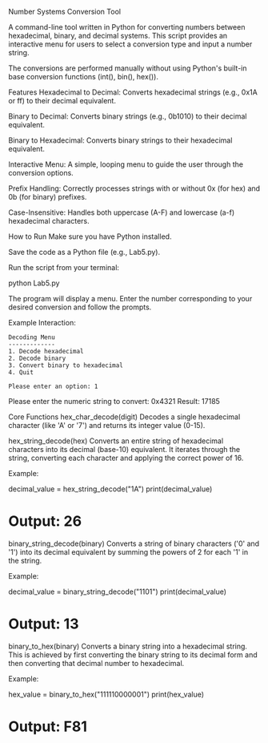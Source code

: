 Number Systems Conversion Tool

A command-line tool written in Python for converting numbers between hexadecimal, binary, and decimal systems. This script provides an interactive menu for users to select a conversion type and input a number string.

The conversions are performed manually without using Python's built-in base conversion functions (int(), bin(), hex()).

Features
Hexadecimal to Decimal: Converts hexadecimal strings (e.g., 0x1A or ff) to their decimal equivalent.

Binary to Decimal: Converts binary strings (e.g., 0b1010) to their decimal equivalent.

Binary to Hexadecimal: Converts binary strings to their hexadecimal equivalent.

Interactive Menu: A simple, looping menu to guide the user through the conversion options.

Prefix Handling: Correctly processes strings with or without 0x (for hex) and 0b (for binary) prefixes.

Case-Insensitive: Handles both uppercase (A-F) and lowercase (a-f) hexadecimal characters.

How to Run
Make sure you have Python installed.

Save the code as a Python file (e.g., Lab5.py).

Run the script from your terminal:

python Lab5.py

The program will display a menu. Enter the number corresponding to your desired conversion and follow the prompts.

Example Interaction:

    Decoding Menu
    -------------
    1. Decode hexadecimal
    2. Decode binary
    3. Convert binary to hexadecimal
    4. Quit
    
    Please enter an option: 1
Please enter the numeric string to convert: 0x4321
Result: 17185

Core Functions
hex_char_decode(digit)
Decodes a single hexadecimal character (like 'A' or '7') and returns its integer value (0-15).

hex_string_decode(hex)
Converts an entire string of hexadecimal characters into its decimal (base-10) equivalent. It iterates through the string, converting each character and applying the correct power of 16.

Example:

decimal_value = hex_string_decode("1A")
print(decimal_value)
# Output: 26

binary_string_decode(binary)
Converts a string of binary characters ('0' and '1') into its decimal equivalent by summing the powers of 2 for each '1' in the string.

Example:

decimal_value = binary_string_decode("1101")
print(decimal_value)
# Output: 13

binary_to_hex(binary)
Converts a binary string into a hexadecimal string. This is achieved by first converting the binary string to its decimal form and then converting that decimal number to hexadecimal.

Example:

hex_value = binary_to_hex("111110000001")
print(hex_value)
# Output: F81
